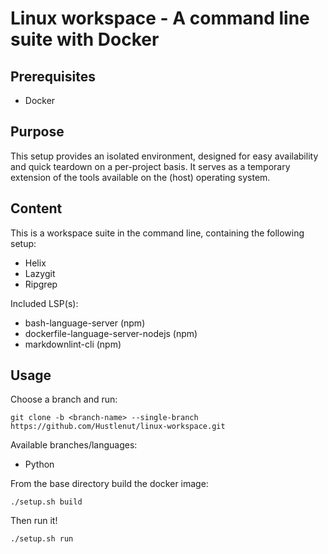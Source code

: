 # Linux workspace - A command line suite with Docker

## Prerequisites
- Docker

## Purpose
This setup provides an isolated environment, designed for easy availability
and quick teardown on a per-project basis. It serves as a temporary extension
of the tools available on the (host) operating system.

## Content
This is a workspace suite in the command line, containing the following setup:
- Helix
- Lazygit
- Ripgrep

Included LSP(s):
- bash-language-server (npm)
- dockerfile-language-server-nodejs (npm)
- markdownlint-cli (npm)

## Usage
Choose a branch and run:

```git clone -b <branch-name> --single-branch https://github.com/Hustlenut/linux-workspace.git```

Available branches/languages:
- Python


From the base directory build the docker image:

```./setup.sh build```

Then run it!

```./setup.sh run```
